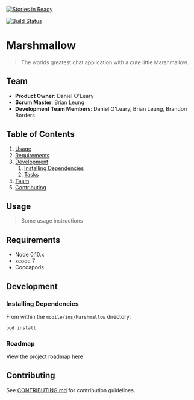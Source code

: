 [![Stories in Ready](https://badge.waffle.io/Cantilevered-Marshmallow/marshmallow.svg?label=ready&title=Ready)](http://waffle.io/Cantilevered-Marshmallow/marshmallow)

[![Build Status](https://travis-ci.org/Cantilevered-Marshmallow/marshmallow.svg)](https://travis-ci.org/Cantilevered-Marshmallow/marshmallow)

# Marshmallow

> The worlds greatest chat application with a cute little Marshmallow.

## Team

  - __Product Owner__: Daniel O'Leary
  - __Scrum Master__: Brian Leung
  - __Development Team Members__: Daniel O'Leary, Brian Leung, Brandon Borders

## Table of Contents

1. [Usage](#Usage)
1. [Requirements](#requirements)
1. [Development](#development)
    1. [Installing Dependencies](#installing-dependencies)
    1. [Tasks](#tasks)
1. [Team](#team)
1. [Contributing](#contributing)

## Usage

> Some usage instructions

## Requirements

- Node 0.10.x
- xcode 7
- Cocoapods

## Development

### Installing Dependencies

From within the `mobile/ios/Marshmallow` directory:

```sh
pod install
```

### Roadmap

View the project roadmap [here](LINK_TO_PROJECT_ISSUES)


## Contributing

See [CONTRIBUTING.md](CONTRIBUTING.md) for contribution guidelines.
